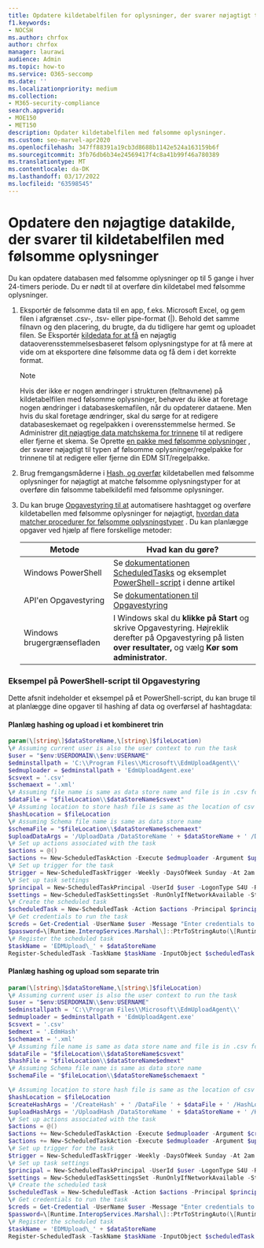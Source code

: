 ```yaml
---
title: Opdatere kildetabelfilen for oplysninger, der svarer nøjagtigt til dine data
f1.keywords:
- NOCSH
ms.author: chrfox
author: chrfox
manager: laurawi
audience: Admin
ms.topic: how-to
ms.service: O365-seccomp
ms.date: ''
ms.localizationpriority: medium
ms.collection:
- M365-security-compliance
search.appverid:
- MOE150
- MET150
description: Opdater kildetabelfilen med følsomme oplysninger.
ms.custom: seo-marvel-apr2020
ms.openlocfilehash: 347ff88391a19cb3d8688b1142e524a163159b6f
ms.sourcegitcommit: 3fb76db6b34e24569417f4c8a41b99f46a780389
ms.translationtype: MT
ms.contentlocale: da-DK
ms.lasthandoff: 03/17/2022
ms.locfileid: "63598545"
---
```

# <a name="refresh-your-exact-data-match-sensitive-information-source-table-file"></a>Opdatere den nøjagtige datakilde, der svarer til kildetabelfilen med følsomme oplysninger 

Du kan opdatere databasen med følsomme oplysninger op til 5 gange i hver 24-timers periode. Du er nødt til at overføre din kildetabel med følsomme oplysninger.

1. Eksportér de følsomme data til en app, f.eks. Microsoft Excel, og gem filen i afgrænset .csv-, .tsv- eller pipe-format (|). Behold det samme filnavn og den placering, du brugte, da du tidligere har gemt og uploadet filen. Se Eksportér [kildedata for at få](sit-get-started-exact-data-match-export-data.md#export-source-data-for-exact-data-match-based-sensitive-information-type) en nøjagtig dataoverensstemmelsesbaseret følsom oplysningstype for at få mere at vide om at eksportere dine følsomme data og få dem i det korrekte format.

      > [!NOTE]
      > Hvis der ikke er nogen ændringer i strukturen (feltnavnene) på kildetabelfilen med følsomme oplysninger, behøver du ikke at foretage nogen ændringer i databaseskemafilen, når du opdaterer dataene. Men hvis du skal foretage ændringer, skal du sørge for at redigere databaseskemaet og regelpakken i overensstemmelse hermed. Se Administrer [dit nøjagtige data matchskema for trinnene](sit-use-exact-data-manage-schema.md#manage-your-exact-data-match-schema) til at redigere eller fjerne et skema. Se Oprette [en pakke med følsomme oplysninger](sit-get-started-exact-data-match-create-rule-package.md#create-exact-data-match-sensitive-information-typerule-package) , der svarer nøjagtigt til typen af følsomme oplysninger/regelpakke for trinnene til at redigere eller fjerne din EDM SIT/regelpakke.

2. Brug fremgangsmåderne i [Hash, og overfør](sit-get-started-exact-data-match-hash-upload.md#hash-and-upload-the-sensitive-information-source-table-for-exact-data-match-sensitive-information-types) kildetabellen med følsomme oplysninger for nøjagtigt at matche følsomme oplysningstyper for at overføre din følsomme tabelkildefil med følsomme oplysninger.

2. Du kan bruge [Opgavestyring til at](/windows/desktop/TaskSchd/task-scheduler-start-page) automatisere hashtagget og overføre kildetabellen med følsomme oplysninger for nøjagtigt, [hvordan data matcher procedurer for følsomme oplysningstyper](sit-get-started-exact-data-match-hash-upload.md#hash-and-upload-the-sensitive-information-source-table-for-exact-data-match-sensitive-information-types) . Du kan planlægge opgaver ved hjælp af flere forskellige metoder:

   |Metode|Hvad kan du gøre?|
   |---|---|
   |Windows PowerShell|Se [dokumentationen ScheduledTasks](/powershell/module/scheduledtasks/) og eksemplet [PowerShell-script](#example-powershell-script-for-task-scheduler) i denne artikel|
   |API'en Opgavestyring|Se [dokumentationen til Opgavestyring](/windows/desktop/TaskSchd/using-the-task-scheduler)|
   |Windows brugergrænsefladen|I Windows skal du **klikke på Start** og skrive Opgavestyring. Højreklik derefter på Opgavestyring på listen **over resultater,** og vælg **Kør som administrator**.|

### <a name="example-powershell-script-for-task-scheduler"></a>Eksempel på PowerShell-script til Opgavestyring 

Dette afsnit indeholder et eksempel på et PowerShell-script, du kan bruge til at planlægge dine opgaver til hashing af data og overførsel af hashtagdata:

#### <a name="schedule-hashing-and-upload-in-a-combined-step"></a>Planlæg hashing og upload i et kombineret trin

```powershell
param(\[string\]$dataStoreName,\[string\]$fileLocation)
\# Assuming current user is also the user context to run the task
$user = "$env:USERDOMAIN\\$env:USERNAME"
$edminstallpath = 'C:\\Program Files\\Microsoft\\EdmUploadAgent\\'
$edmuploader = $edminstallpath + 'EdmUploadAgent.exe'
$csvext = '.csv'
$schemaext = '.xml'
\# Assuming file name is same as data store name and file is in .csv format
$dataFile = "$fileLocation\\$dataStoreName$csvext"
\# Assuming location to store hash file is same as the location of csv file
$hashLocation = $fileLocation
\# Assuming Schema file name is same as data store name
$schemaFile = "$fileLocation\\$dataStoreName$schemaext"
$uploadDataArgs = '/UploadData /DataStoreName ' + $dataStoreName + ' /DataFile ' + $dataFile + ' /HashLocation' + $hashLocation + ' /Schema ' + $schemaFile
\# Set up actions associated with the task
$actions = @()
$actions += New-ScheduledTaskAction -Execute $edmuploader -Argument $uploadDataArgs -WorkingDirectory $edminstallpath
\# Set up trigger for the task
$trigger = New-ScheduledTaskTrigger -Weekly -DaysOfWeek Sunday -At 2am
\# Set up task settings
$principal = New-ScheduledTaskPrincipal -UserId $user -LogonType S4U -RunLevel Highest
$settings = New-ScheduledTaskSettingsSet -RunOnlyIfNetworkAvailable -StartWhenAvailable -WakeToRun
\# Create the scheduled task
$scheduledTask = New-ScheduledTask -Action $actions -Principal $principal -Trigger $trigger -Settings $settings
\# Get credentials to run the task
$creds = Get-Credential -UserName $user -Message "Enter credentials to run the task"
$password=\[Runtime.InteropServices.Marshal\]::PtrToStringAuto(\[Runtime.InteropServices.Marshal\]::SecureStringToBSTR($creds.Password))
\# Register the scheduled task
$taskName = 'EDMUpload\_' + $dataStoreName
Register-ScheduledTask -TaskName $taskName -InputObject $scheduledTask -User $user -Password $password
```

#### <a name="schedule-hashing-and-upload-as-separate-steps"></a>Planlæg hashing og upload som separate trin

```powershell
param(\[string\]$dataStoreName,\[string\]$fileLocation)
\# Assuming current user is also the user context to run the task
$user = "$env:USERDOMAIN\\$env:USERNAME"
$edminstallpath = 'C:\\Program Files\\Microsoft\\EdmUploadAgent\\'
$edmuploader = $edminstallpath + 'EdmUploadAgent.exe'
$csvext = '.csv'
$edmext = '.EdmHash'
$schemaext = '.xml'
\# Assuming file name is same as data store name and file is in .csv format
$dataFile = "$fileLocation\\$dataStoreName$csvext"
$hashFile = "$fileLocation\\$dataStoreName$edmext"
\# Assuming Schema file name is same as data store name
$schemaFile = "$fileLocation\\$dataStoreName$schemaext "

\# Assuming location to store hash file is same as the location of csv file
$hashLocation = $fileLocation
$createHashArgs = '/CreateHash' + ' /DataFile ' + $dataFile + ' /HashLocation ' + $hashLocation + ' /Schema ' + $schemaFile
$uploadHashArgs = '/UploadHash /DataStoreName ' + $dataStoreName + ' /HashFile ' + $hashFile
\# Set up actions associated with the task
$actions = @()
$actions += New-ScheduledTaskAction -Execute $edmuploader -Argument $createHashArgs -WorkingDirectory $edminstallpath
$actions += New-ScheduledTaskAction -Execute $edmuploader -Argument $uploadHashArgs -WorkingDirectory $edminstallpath
\# Set up trigger for the task
$trigger = New-ScheduledTaskTrigger -Weekly -DaysOfWeek Sunday -At 2am
\# Set up task settings
$principal = New-ScheduledTaskPrincipal -UserId $user -LogonType S4U -RunLevel Highest
$settings = New-ScheduledTaskSettingsSet -RunOnlyIfNetworkAvailable -StartWhenAvailable -WakeToRun
\# Create the scheduled task
$scheduledTask = New-ScheduledTask -Action $actions -Principal $principal -Trigger $trigger -Settings $settings
\# Get credentials to run the task
$creds = Get-Credential -UserName $user -Message "Enter credentials to run the task"
$password=\[Runtime.InteropServices.Marshal\]::PtrToStringAuto(\[Runtime.InteropServices.Marshal\]::SecureStringToBSTR($creds.Password))
\# Register the scheduled task
$taskName = 'EDMUpload\_' + $dataStoreName
Register-ScheduledTask -TaskName $taskName -InputObject $scheduledTask -User $user -Password $password
```
